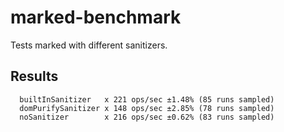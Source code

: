 # marked-benchmark

Tests marked with different sanitizers.

## Results

```
  builtInSanitizer   x 221 ops/sec ±1.48% (85 runs sampled)
  domPurifySanitizer x 148 ops/sec ±2.85% (78 runs sampled)
  noSanitizer        x 216 ops/sec ±0.62% (83 runs sampled)
```
